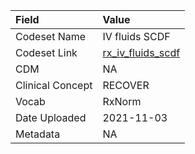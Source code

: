 |Field            |Value             |
|:----------------|:-----------------|
|Codeset Name     |IV fluids SCDF    |
|Codeset Link     |[rx_iv_fluids_scdf](https://github.com/PEDSnet/Variable-Dictionary/blob/main/drug/rx_iv_fluids_scdf.csv)|
|CDM              |NA                |
|Clinical Concept |RECOVER           |
|Vocab            |RxNorm            |
|Date Uploaded    |2021-11-03        |
|Metadata         |NA                |
